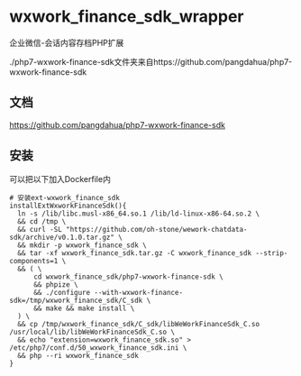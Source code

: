 # wxwork_finance_sdk_wrapper

企业微信-会话内容存档PHP扩展

./php7-wxwork-finance-sdk文件夹来自https://github.com/pangdahua/php7-wxwork-finance-sdk

## 文档
https://github.com/pangdahua/php7-wxwork-finance-sdk

## 安装
可以把以下加入Dockerfile内
```shell
# 安装ext-wxwork_finance_sdk
installExtWxworkFinanceSdk(){
  ln -s /lib/libc.musl-x86_64.so.1 /lib/ld-linux-x86-64.so.2 \
  && cd /tmp \
  && curl -SL "https://github.com/oh-stone/wework-chatdata-sdk/archive/v0.1.0.tar.gz" \
  && mkdir -p wxwork_finance_sdk \
  && tar -xf wxwork_finance_sdk.tar.gz -C wxwork_finance_sdk --strip-components=1 \
  && ( \
      cd wxwork_finance_sdk/php7-wxwork-finance-sdk \
      && phpize \
      && ./configure --with-wxwork-finance-sdk=/tmp/wxwork_finance_sdk/C_sdk \
      && make && make install \
  ) \
  && cp /tmp/wxwork_finance_sdk/C_sdk/libWeWorkFinanceSdk_C.so /usr/local/lib/libWeWorkFinanceSdk_C.so \
  && echo "extension=wxwork_finance_sdk.so" > /etc/php7/conf.d/50_wxwork_finance_sdk.ini \
  && php --ri wxwork_finance_sdk
}
